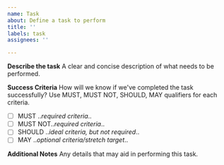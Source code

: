 ```yaml
---
name: Task
about: Define a task to perform
title: ''
labels: task
assignees: ''

---
```


**Describe the task**
A clear and concise description of what needs to be performed.

**Success Criteria**
How will we know if we've completed the task successfully? Use MUST, MUST NOT, SHOULD, MAY qualifiers for each criteria.

- [ ] MUST .._required criteria_..
- [ ] MUST NOT.._required criteria_..
- [ ] SHOULD .._ideal criteria, but not required_..
- [ ] MAY .._optional criteria/stretch target_..

**Additional Notes**
Any details that may aid in performing this task.
